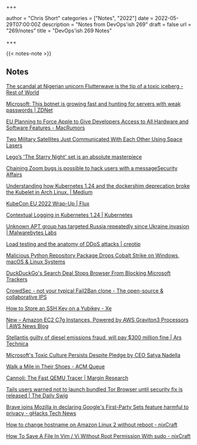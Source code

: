 +++

author = "Chris Short"
categories = ["Notes", "2022"]
date = 2022-05-29T07:00:00Z
description = "Notes from DevOps'ish 269"
draft = false
url = "269/notes"
title = "DevOps'ish 269 Notes"

+++

{{< notes-note >}}

## Notes

[The scandal at Nigerian unicorn Flutterwave is the tip of a toxic iceberg - Rest of World](https://restofworld.org/2022/the-scandal-at-nigerian-unicorn-flutterwave-is-the-tip-of-a-toxic-iceberg/)

[Microsoft: This botnet is growing fast and hunting for servers with weak passwords | ZDNet](https://www.zdnet.com/article/microsoft-this-botnet-is-growing-fast-and-hunting-for-servers-with-weak-passwords/)

[EU Planning to Force Apple to Give Developers Access to All Hardware and Software Features - MacRumors](https://www.macrumors.com/2022/05/20/eu-plans-to-force-apple-to-give-developers-access/)

[Two Military Satellites Just Communicated With Each Other Using Space Lasers](https://gizmodo.com/military-satellites-communicate-with-space-lasers-1848944526)

[Lego’s 'The Starry Night' set is an absolute masterpiece](https://www.inputmag.com/design/lego-van-gogh-starry-night-set-art)

[Chaining Zoom bugs is possible to hack users with a messageSecurity Affairs](https://securityaffairs.co/wordpress/131654/hacking/zoom-vulnerabilities.html)

[Understanding how Kubernetes 1.24 and the dockershim deprecation broke the Kubelet in Arch Linux. | Medium](https://medium.com/@kris-nova/breaking-kubernetes-1-24-89998cc98e59)

[KubeCon EU 2022 Wrap-Up | Flux](https://fluxcd.io/blog/2022/05/kubecon-eu-2022-wrap-up/)

[Contextual Logging in Kubernetes 1.24 | Kubernetes](https://kubernetes.io/blog/2022/05/25/contextual-logging/)

[Unknown APT group has targeted Russia repeatedly since Ukraine invasion | Malwarebytes Labs](https://blog.malwarebytes.com/malwarebytes-news/2022/05/unknown-apt-group-has-targeted-russia-repeatedly-since-ukraine-invasion/)

[Load testing and the anatomy of DDoS attacks | creotip](https://creotip.io/posts/load-testing-and-the-anatomy-of-ddos-attacks)

[Malicious Python Repository Package Drops Cobalt Strike on Windows, macOS & Linux Systems](https://www.darkreading.com/application-security/malicious-package-python-repository-cobalt-strike-windows-macos-linux)

[DuckDuckGo's Search Deal Stops Browser From Blocking Microsoft Trackers](https://www.searchenginejournal.com/duckduckgo-microsoft-trackers/452006/)

[CrowdSec - not your typical Fail2Ban clone - The open-source & collaborative IPS](https://crowdsec.net/blog/crowdsec-not-your-typical-fail2ban-clone/)

[How to Store an SSH Key on a Yubikey - Xe](https://xeiaso.net/blog/yubikey-ssh-key-storage)

[New – Amazon EC2 C7g Instances, Powered by AWS Graviton3 Processors | AWS News Blog](https://aws.amazon.com/blogs/aws/new-amazon-ec2-c7g-instances-powered-by-aws-graviton3-processors/)

[Stellantis guilty of diesel emissions fraud, will pay $300 million fine | Ars Technica](https://arstechnica.com/cars/2022/05/stellantis-guilty-of-diesel-emissions-fraud-will-pay-300-million-fine/)

[Microsoft's Toxic Culture Persists Despite Pledge by CEO Satya Nadella](https://www.businessinsider.com/microsoft-toxic-culture-ceo-satya-nadella-sexual-harassment-pay-disparity-2022-5)

[Walk a Mile in Their Shoes - ACM Queue](https://queue.acm.org/detail.cfm?ref=rss&id=3534860)

[Cannoli: The Fast QEMU Tracer | Margin Research](https://margin.re/blog/cannoli-the-fast-qemu-tracer.aspx)

[Tails users warned not to launch bundled Tor Browser until security fix is released | The Daily Swig](https://portswigger.net/daily-swig/tails-users-warned-not-to-launch-bundled-tor-browser-until-security-fix-is-released)

[Brave joins Mozilla in declaring Google's First-Party Sets feature harmful to privacy - gHacks Tech News](https://www.ghacks.net/2022/05/23/brave-joins-mozilla-in-declaring-googles-first-party-sets-feature-harmful-to-privacy/)

[How to change hostname on Amazon Linux 2 without reboot - nixCraft](https://www.cyberciti.biz/faq/change-hostname-on-amazon-linux-2-without-reboot/)

[How To Save A File In Vim / Vi Without Root Permission With sudo - nixCraft](https://www.cyberciti.biz/faq/vim-vi-text-editor-save-file-without-root-permission/)
